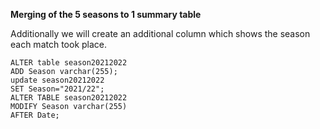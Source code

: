 **Merging of the 5 seasons to 1 summary table**

Additionally we will create an additional column which shows the season each match took place.

```
ALTER table season20212022
ADD Season varchar(255);
update season20212022
SET Season="2021/22";
ALTER TABLE season20212022
MODIFY Season varchar(255)
AFTER Date;
```
